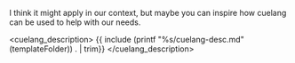 I think it might apply in our context, but maybe you can inspire how cuelang can be used to help with our needs.

<cuelang_description>
{{ include (printf "%s/cuelang-desc.md" (templateFolder)) . | trim}}
</cuelang_description>

